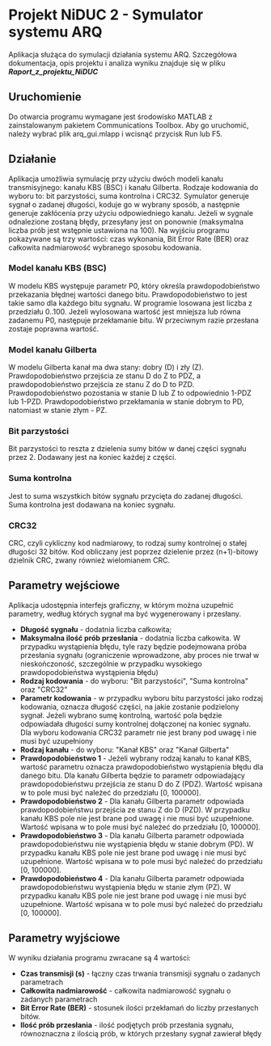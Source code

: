 # Projekt NiDUC 2 - Symulator systemu ARQ
Aplikacja służąca do symulacji działania systemu ARQ.
Szczegółowa dokumentacja, opis projektu i analiza wyniku znajduje się w pliku ***Raport_z_projektu_NiDUC***
## Uruchomienie
Do otwarcia programu wymagane jest środowisko MATLAB z zainstalowanym pakietem Communications Toolbox.
Aby go uruchomić, należy wybrać plik arq_gui.mlapp i wcisnąć przycisk Run lub F5.
## Działanie
Aplikacja umożliwia symulację przy użyciu dwóch modeli kanału transmisyjnego: kanału KBS (BSC) i kanału Gilberta.
Rodzaje kodowania do wyboru to: bit parzystości, suma kontrolna i CRC32.
Symulator generuje sygnał o zadanej długości, koduje go w wybrany sposób, a następnie generuje zakłócenia przy użyciu odpowiedniego kanału. Jeżeli w sygnale odnalezione zostaną błędy, przesyłany jest on ponownie (maksymalna liczba prób jest wstępnie ustawiona na 100).
Na wyjściu programu pokazywane są trzy wartości: czas wykonania, Bit Error Rate (BER) oraz całkowita nadmiarowość wybranego sposobu kodowania.
### Model kanału KBS (BSC)
W modelu KBS występuje parametr P0, który określa prawdopodobieństwo przekazania błędnej wartości danego bitu. Prawdopodobieństwo to jest takie samo dla każdego bitu sygnału.
W programie losowana jest liczba z przedziału 0..100. Jeżeli wylosowana wartość jest mniejsza lub równa zadanemu P0, następuje przekłamanie bitu. W przeciwnym razie przesłana zostaje poprawna wartość.
### Model kanału Gilberta
W modelu Gilberta kanał ma dwa stany: dobry (D) i zły (Z). 
Prawdopodobieństwo przejścia ze stanu D do Z to PDZ, a prawdopodobieństwo przejścia ze stanu Z do D to PZD.
Prawdopodobieństwo pozostania w stanie D lub Z to odpowiednio 1-PDZ lub 1-PZD.
Prawdopodobieństwo przekłamania w stanie dobrym to PD, natomiast w stanie złym - PZ.
### Bit parzystości
Bit parzystości to reszta z dzielenia sumy bitów w danej części sygnału przez 2. Dodawany jest na koniec każdej z części.
### Suma kontrolna
Jest to suma wszystkich bitów sygnału przycięta do zadanej długości. Suma kontrolna jest dodawana na koniec sygnału. 
### CRC32
CRC, czyli cykliczny kod nadmiarowy, to rodzaj sumy kontrolnej o stałej długości 32 bitów. Kod obliczany jest poprzez dzielenie przez (n+1)-bitowy dzielnik CRC, zwany również wielomianem CRC.
## Parametry wejściowe
Aplikacja udostępnia interfejs graficzny, w którym można uzupełnić parametry, według których sygnał ma być wygenerowany i przesłany.
- **Długość sygnału** - dodatnia liczba całkowita;
- **Maksymalna ilość prób przesłania** - dodatnia liczba całkowita. W przypadku wystąpienia błędu, tyle razy będzie podejmowana próba przesłania sygnału (ograniczenie wprowadzone, aby proces nie trwał w nieskończoność, szczególnie w przypadku wysokiego prawdopodobieństwa wystąpienia błędu)
- **Rodzaj kodowania** - do wyboru: "Bit parzystości", "Suma kontrolna" oraz "CRC32"
- **Parametr kodowania** - w przypadku wyboru bitu parzystości jako rodzaj kodowania, oznacza długość części, na jakie zostanie podzielony sygnał. Jeżeli wybrano sumę kontrolną, wartość pola będzie odpowiadała długości sumy kontrolnej dołączonej na koniec sygnału. Dla wyboru kodowania CRC32 parametr nie jest brany pod uwagę i nie musi być uzupełniony
- **Rodzaj kanału** - do wyboru: "Kanał KBS" oraz "Kanał Gilberta"
- **Prawdopodobieństwo 1** - Jeżeli wybrany rodzaj kanału to kanał KBS, wartość parametru oznacza prawdopodobieństwo wystąpienia błędu dla danego bitu. Dla kanału Gilberta będzie to parametr odpowiadający prawdopodobieństwu przejścia ze stanu D do Z (PDZ). Wartość wpisana w to pole musi być należeć do przedziału [0, 100000].
- **Prawdopodobieństwo 2** - Dla kanału Gilberta parametr odpowiada prawdopodobieństwu przejścia ze stanu Z do D (PZD). W przypadku kanału KBS pole nie jest brane pod uwagę i nie musi być uzupełnione. Wartość wpisana w to pole musi być należeć do przedziału [0, 100000].
- **Prawdopodobieństwo 3** - Dla kanału Gilberta parametr odpowiada prawdopodobieństwu nie wystąpienia błędu w stanie dobrym (PD). W przypadku kanału KBS pole nie jest brane pod uwagę i nie musi być uzupełnione. Wartość wpisana w to pole musi być należeć do przedziału [0, 100000].
- **Prawdopodobieństwo 4** - Dla kanału Gilberta parametr odpowiada prawdopodobieństwu wystąpienia błędu w stanie złym (PZ). W przypadku kanału KBS pole nie jest brane pod uwagę i nie musi być uzupełnione. Wartość wpisana w to pole musi być należeć do przedziału [0, 100000].
## Parametry wyjściowe
W wyniku działania programu zwracane są 4 wartości:
- **Czas transmisji (s)** - łączny czas trwania transmisji sygnału o zadanych parametrach
- **Całkowita nadmiarowość** - całkowita nadmiarowość sygnału o zadanych parametrach
- **Bit Error Rate (BER)** - stosunek ilości przekłamań do liczby przesłanych bitów.
- **Ilość prób przesłania** - ilość podjętych prób przesłania sygnału, równoznaczna z ilością prób, w których przesłany sygnał zawierał błędy

